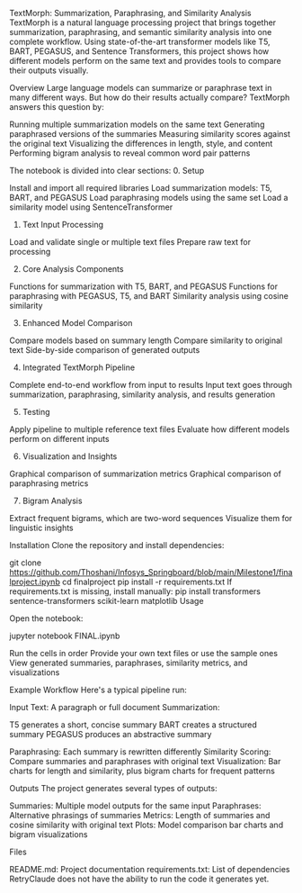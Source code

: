 TextMorph: Summarization, Paraphrasing, and Similarity Analysis
TextMorph is a natural language processing project that brings together summarization, paraphrasing, and semantic similarity analysis into one complete workflow.
Using state-of-the-art transformer models like T5, BART, PEGASUS, and Sentence Transformers, this project shows how different models perform on the same text and provides tools to compare their outputs visually.

Overview
Large language models can summarize or paraphrase text in many different ways. But how do their results actually compare?
TextMorph answers this question by:

Running multiple summarization models on the same text
Generating paraphrased versions of the summaries
Measuring similarity scores against the original text
Visualizing the differences in length, style, and content
Performing bigram analysis to reveal common word pair patterns

The notebook is divided into clear sections:
0. Setup

Install and import all required libraries
Load summarization models: T5, BART, and PEGASUS
Load paraphrasing models using the same set
Load a similarity model using SentenceTransformer

1. Text Input Processing

Load and validate single or multiple text files
Prepare raw text for processing

2. Core Analysis Components

Functions for summarization with T5, BART, and PEGASUS
Functions for paraphrasing with PEGASUS, T5, and BART
Similarity analysis using cosine similarity

3. Enhanced Model Comparison

Compare models based on summary length
Compare similarity to original text
Side-by-side comparison of generated outputs

4. Integrated TextMorph Pipeline

Complete end-to-end workflow from input to results
Input text goes through summarization, paraphrasing, similarity analysis, and results generation

5. Testing

Apply pipeline to multiple reference text files
Evaluate how different models perform on different inputs

6. Visualization and Insights

Graphical comparison of summarization metrics
Graphical comparison of paraphrasing metrics

7. Bigram Analysis

Extract frequent bigrams, which are two-word sequences
Visualize them for linguistic insights


Installation
Clone the repository and install dependencies:

git clone https://github.com/Thoshani/Infosys_Springboard/blob/main/Milestone1/finalproject.ipynb
cd finalproject
pip install -r requirements.txt
If requirements.txt is missing, install manually:
pip install transformers sentence-transformers scikit-learn matplotlib
Usage

Open the notebook:

   jupyter notebook FINAL.ipynb

Run the cells in order
Provide your own text files or use the sample ones
View generated summaries, paraphrases, similarity metrics, and visualizations

Example Workflow
Here's a typical pipeline run:

Input Text: A paragraph or full document
Summarization:

T5 generates a short, concise summary
BART creates a structured summary
PEGASUS produces an abstractive summary


Paraphrasing: Each summary is rewritten differently
Similarity Scoring: Compare summaries and paraphrases with original text
Visualization: Bar charts for length and similarity, plus bigram charts for frequent patterns

Outputs
The project generates several types of outputs:

Summaries: Multiple model outputs for the same input
Paraphrases: Alternative phrasings of summaries
Metrics: Length of summaries and cosine similarity with original text
Plots: Model comparison bar charts and bigram visualizations

Files

README.md: Project documentation
requirements.txt: List of dependencies
RetryClaude does not have the ability to run the code it generates yet.
